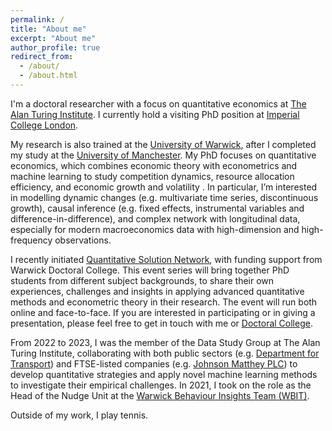 ```yaml
---
permalink: /
title: "About me"
excerpt: "About me"
author_profile: true
redirect_from: 
  - /about/
  - /about.html
---
```


I'm a doctoral researcher with a focus on quantitative economics at [The Alan Turing Institute](https://www.turing.ac.uk/). I currently hold a visiting PhD position at [Imperial College London](https://www.imperial.ac.uk/).

My research is also trained at the [University of Warwick](https://warwick.ac.uk/), after I completed my study at the [University of Manchester](https://www.manchester.ac.uk/). My PhD focuses on quantitative economics, which combines economic theory with econometrics and machine learning to study competition dynamics, resource allocation efficiency, and economic growth and volatility . In particular, I’m interested in modelling dynamic changes (e.g. multivariate time series, discontinuous growth), causal inference (e.g. fixed effects, instrumental variables and difference-in-difference), and complex network with longitudinal data, especially for modern macroeconomics data with high-dimension and high-frequency observations.

I recently initiated [Quantitative Solution Network](https://warwick.ac.uk/services/dc/phdlife/phdnetworks/quantitativesolutions), with funding support from Warwick Doctoral College. This event series will bring together PhD students from different subject backgrounds, to share their own experiences, challenges and insights in applying advanced quantitative methods and econometric theory in their research. The event will run both online and face-to-face. If you are interested in participating or in giving a presentation, please feel free to get in touch with me or [Doctoral College](mailto:doctoralcollege@warwick.ac.uk). 

From 2022 to 2023, I was the member of the Data Study Group at The Alan Turing Institute, collaborating with both public sectors (e.g. [Department for Transport](https://www.gov.uk/government/organisations/department-for-transport)) and FTSE-listed companies (e.g. [Johnson Matthey PLC](https://matthey.com/)) to develop quantitative strategies and apply novel machine learning methods to investigate their empirical challenges. In 2021, I took on the role as the Head of the Nudge Unit at the [Warwick Behaviour Insights Team (WBIT)](https://warwick.ac.uk/research/priorities/behaviour-brain-society/research/wbit/). 

Outside of my work, I play tennis. 






